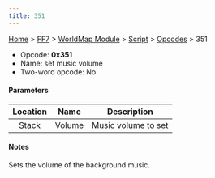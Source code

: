 ```yaml
---
title: 351
---
```


[Home](../../../../index.md) > [FF7](../../../../FF7.md) > [WorldMap Module](../../../WorldMap_Module.md) > [Script](../../Script.md) > [Opcodes](../Opcodes.md) > 351

-   Opcode: **0x351**
-   Name: set music volume
-   Two-word opcode: No

#### Parameters

| Location |  Name  |     Description     |
|:--------:|:------:|:-------------------:|
|  Stack   | Volume | Music volume to set |

#### Notes

Sets the volume of the background music.
